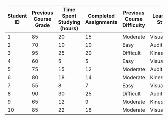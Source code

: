 | Student ID | Previous Course Grade | Time Spent Studying (hours) | Completed Assignments | Previous Course Difficulty | Learning Style | Participation Score | Next Course Eligibility |
|------------|-----------------------|-----------------------------|-----------------------|----------------------------|----------------|----------------------|-------------------------|
| 1          | 85                    | 20                          | 15                    | Moderate                   | Visual         | High                 | Yes                     |
| 2          | 70                    | 10                          | 10                    | Easy                       | Auditory       | Medium               | No                      |
| 3          | 95                    | 25                          | 20                    | Difficult                  | Kinesthetic    | High                 | Yes                     |
| 4          | 60                    | 5                           | 5                     | Easy                       | Visual         | Low                  | No                      |
| 5          | 75                    | 15                          | 12                    | Moderate                   | Auditory       | Medium               | Yes                     |
| 6          | 80                    | 18                          | 14                    | Moderate                   | Kinesthetic    | High                 | Yes                     |
| 7          | 55                    | 8                           | 7                     | Easy                       | Visual         | Low                  | No                      |
| 8          | 90                    | 30                          | 25                    | Difficult                  | Auditory       | High                 | Yes                     |
| 9          | 65                    | 12                          | 9                     | Moderate                   | Kinesthetic    | Medium               | No                      |
| 10         | 85                    | 22                          | 18                    | Moderate                   | Visual         | High                 | Yes                     |
